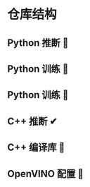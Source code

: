 # 仓库结构

## Python 推断 👀

## Python 训练 👀

## Python 训练 👀

## C++ 推断 ✔

## C++ 编译库 👀

## OpenVINO 配置 👀

